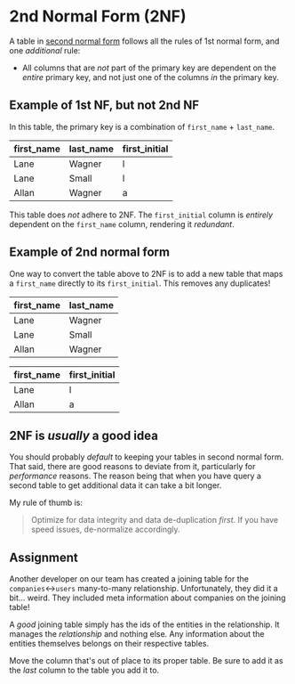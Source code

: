 # 2nd Normal Form (2NF)

A table in [second normal form](https://en.wikipedia.org/wiki/Second_normal_form) follows all the rules of 1st normal form, and one *additional* rule:

* All columns that are *not* part of the primary key are dependent on the *entire* primary key, and not just one of the columns *in* the primary key.

## Example of 1st NF, but not 2nd NF

In this table, the primary key is a combination of `first_name` + `last_name`.

| first_name | last_name | first_initial |
| ---------- | --------- | ------------- |
| Lane       | Wagner    | l             |
| Lane       | Small     | l             |
| Allan      | Wagner    | a             |

This table does *not* adhere to 2NF. The `first_initial` column is *entirely* dependent on the `first_name` column, rendering it *redundant*.

## Example of 2nd normal form

One way to convert the table above to 2NF is to add a new table that maps a `first_name` directly to its `first_initial`. This removes any duplicates!

| first_name | last_name |
| ---------- | --------- |
| Lane       | Wagner    |
| Lane       | Small     |
| Allan      | Wagner    |

| first_name | first_initial |
| ---------- | ------------- |
| Lane       | l             |
| Allan      | a             |

## 2NF is *usually* a good idea

You should probably *default* to keeping your tables in second normal form. That said, there are good reasons to deviate from it, particularly for *performance* reasons. The reason being that when you have query a second table to get additional data it can take a bit longer.

My rule of thumb is:

> Optimize for data integrity and data de-duplication *first*. If you have speed issues, de-normalize accordingly.

## Assignment

Another developer on our team has created a joining table for the `companies`<->`users` many-to-many relationship. Unfortunately, they did it a bit... weird. They included meta information about companies on the joining table!

A *good* joining table simply has the ids of the entities in the relationship. It manages the *relationship* and nothing else. Any information about the entities themselves belongs on their respective tables.

Move the column that's out of place to its proper table. Be sure to add it as the *last* column to the table you add it to.

